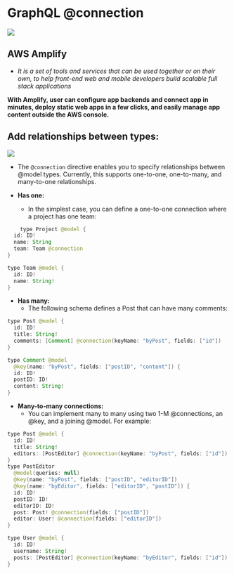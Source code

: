 # GraphQL @connection

![](https://cdn-images-1.medium.com/max/1024/1*YD3ygZD30y8c4A6Md5XT_g.jpeg)

## AWS Amplify

* *It is a set of tools and services that can be used together or on their own, to help front-end web and mobile developers build scalable full stack applications*

**With Amplify, user can configure app backends and connect app in minutes, deploy static web apps in a few clicks, and easily manage app content outside the AWS console.**

## Add relationships between types:

![](https://acg-wordpress-content-production.s3.us-west-2.amazonaws.com/app/uploads/2020/12/1_Uxinsykys6_R_o-GDq2SaQ.jpeg)

* The `@connection` directive enables you to specify relationships between @model types. Currently, this supports one-to-one, one-to-many, and many-to-one relationships.

* **Has one:**
    * In the simplest case, you can define a one-to-one connection where a project has one team:


```java
    type Project @model {
  id: ID!
  name: String
  team: Team @connection
}

type Team @model {
  id: ID!
  name: String!
}
```

* **Has many:**
    * The following schema defines a Post that can have many comments:

```java
type Post @model {
  id: ID!
  title: String!
  comments: [Comment] @connection(keyName: "byPost", fields: ["id"])
}

type Comment @model
  @key(name: "byPost", fields: ["postID", "content"]) {
  id: ID!
  postID: ID!
  content: String!
}
```

* **Many-to-many connections:**
    * You can implement many to many using two 1-M @connections, an @key, and a joining @model. For example:


```java
type Post @model {
  id: ID!
  title: String!
  editors: [PostEditor] @connection(keyName: "byPost", fields: ["id"])
}
type PostEditor
  @model(queries: null)
  @key(name: "byPost", fields: ["postID", "editorID"])
  @key(name: "byEditor", fields: ["editorID", "postID"]) {
  id: ID!
  postID: ID!
  editorID: ID!
  post: Post! @connection(fields: ["postID"])
  editor: User! @connection(fields: ["editorID"])
}

type User @model {
  id: ID!
  username: String!
  posts: [PostEditor] @connection(keyName: "byEditor", fields: ["id"])
}
```
